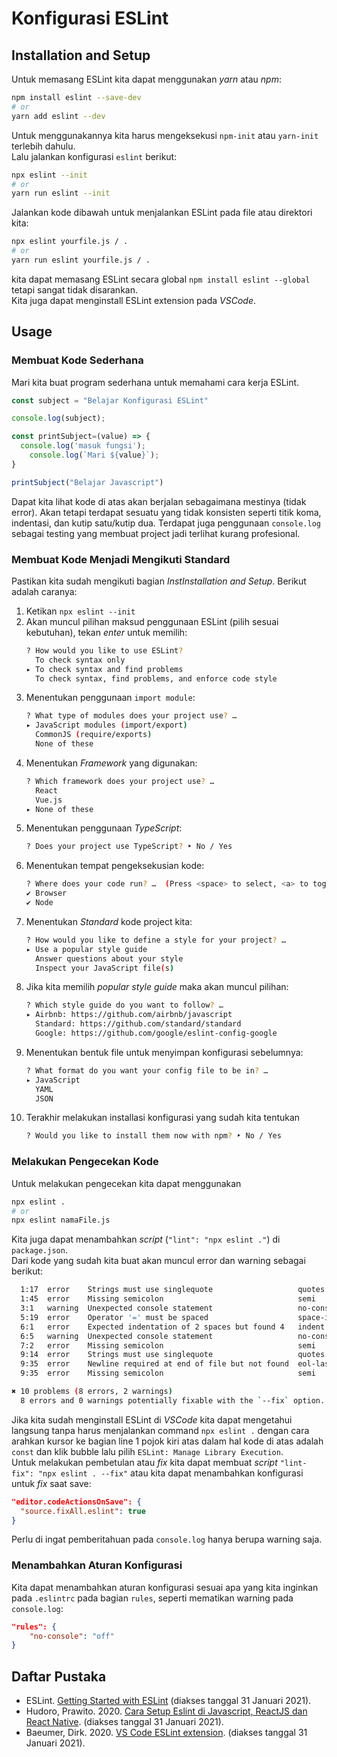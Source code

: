 # Konfigurasi ESLint

## Installation and Setup
Untuk memasang ESLint kita dapat menggunakan *yarn* atau *npm*:
```bash
npm install eslint --save-dev
# or
yarn add eslint --dev
```
Untuk menggunakannya kita harus mengeksekusi `npm-init` atau `yarn-init` terlebih dahulu.  
Lalu jalankan konfigurasi `eslint` berikut:
```bash
npx eslint --init
# or
yarn run eslint --init
```
Jalankan kode dibawah untuk menjalankan ESLint pada file atau direktori kita:
```bash
npx eslint yourfile.js / .
# or
yarn run eslint yourfile.js / .
```
kita dapat memasang ESLint secara global `npm install eslint --global` tetapi sangat tidak disarankan.  
Kita juga dapat menginstall ESLint extension pada *VSCode*.

## Usage
### Membuat Kode Sederhana
Mari kita buat program sederhana untuk memahami cara kerja ESLint.
```javascript
const subject = "Belajar Konfigurasi ESLint"

console.log(subject);

const printSubject=(value) => {
  console.log('masuk fungsi');
    console.log(`Mari ${value}`);
}

printSubject("Belajar Javascript")
```
Dapat kita lihat kode di atas akan berjalan sebagaimana mestinya (tidak error). Akan tetapi terdapat sesuatu yang tidak konsisten seperti titik koma, indentasi, dan kutip satu/kutip dua. Terdapat juga penggunaan `console.log` sebagai testing yang membuat project jadi terlihat kurang profesional.

### Membuat Kode Menjadi Mengikuti Standard
Pastikan kita sudah mengikuti bagian *InstInstallation and Setup*. Berikut adalah caranya:
1. Ketikan `npx eslint --init`
2. Akan muncul pilihan maksud penggunaan ESLint (pilih sesuai kebutuhan), tekan *enter* untuk memilih:
    ```bash
    ? How would you like to use ESLint?
      To check syntax only
    ▸ To check syntax and find problems
      To check syntax, find problems, and enforce code style
    ```
3.  Menentukan penggunaan `import module`:
    ```bash
    ? What type of modules does your project use? … 
    ▸ JavaScript modules (import/export)
      CommonJS (require/exports)
      None of these
    ```
4. Menentukan *Framework* yang digunakan:
    ```bash
    ? Which framework does your project use? … 
      React
      Vue.js
    ▸ None of these
    ```
5. Menentukan penggunaan *TypeScript*:
    ```bash
    ? Does your project use TypeScript? ‣ No / Yes
    ```
6. Menentukan tempat pengeksekusian kode:
    ```bash
    ? Where does your code run? …  (Press <space> to select, <a> to toggle all, <i> to invert selection)
    ✔ Browser
    ✔ Node
    ```
7. Menentukan *Standard* kode project kita:
    ```bash
    ? How would you like to define a style for your project? … 
    ▸ Use a popular style guide
      Answer questions about your style
      Inspect your JavaScript file(s)
    ```
8. Jika kita memilih *popular style guide* maka akan muncul pilihan:
    ```bash
    ? Which style guide do you want to follow? … 
    ▸ Airbnb: https://github.com/airbnb/javascript
      Standard: https://github.com/standard/standard
      Google: https://github.com/google/eslint-config-google
    ```
9. Menentukan bentuk file untuk menyimpan konfigurasi sebelumnya:
    ```bash
    ? What format do you want your config file to be in? … 
    ▸ JavaScript
      YAML
      JSON
    ```
10. Terakhir melakukan installasi konfigurasi yang sudah kita tentukan
    ```bash
    ? Would you like to install them now with npm? ‣ No / Yes
    ```

### Melakukan Pengecekan Kode
Untuk melakukan pengecekan kita dapat menggunakan
```bash
npx eslint .
# or
npx eslint namaFile.js
```
Kita juga dapat menambahkan *script* (`"lint": "npx eslint ."`) di `package.json`.  
Dari kode yang sudah kita buat akan muncul error dan warning sebagai berikut:
```bash
  1:17  error    Strings must use singlequote                   quotes
  1:45  error    Missing semicolon                              semi
  3:1   warning  Unexpected console statement                   no-console
  5:19  error    Operator '=' must be spaced                    space-infix-ops
  6:1   error    Expected indentation of 2 spaces but found 4   indent
  6:5   warning  Unexpected console statement                   no-console
  7:2   error    Missing semicolon                              semi
  9:14  error    Strings must use singlequote                   quotes
  9:35  error    Newline required at end of file but not found  eol-last
  9:35  error    Missing semicolon                              semi

✖ 10 problems (8 errors, 2 warnings)
  8 errors and 0 warnings potentially fixable with the `--fix` option.
```
Jika kita sudah menginstall ESLint di *VSCode* kita dapat mengetahui langsung tanpa harus menjalankan command `npx eslint .` dengan cara arahkan kursor ke bagian line 1 pojok kiri atas dalam hal kode di atas adalah `const` dan klik bubble lalu pilih `ESLint: Manage Library Execution`.  
Untuk melakukan pembetulan atau *fix* kita dapat membuat *script* `"lint-fix": "npx eslint . --fix"` atau kita dapat menambahkan konfigurasi untuk *fix* saat save:
```json
"editor.codeActionsOnSave": {
  "source.fixAll.eslint": true
}
```
Perlu di ingat pemberitahuan pada `console.log` hanya berupa warning saja.

### Menambahkan Aturan Konfigurasi 
Kita dapat menambahkan aturan konfigurasi sesuai apa yang kita inginkan pada `.eslintrc` pada bagian `rules`, seperti mematikan warning pada `console.log`:
```json
"rules": {
    "no-console": "off"
}
```

## Daftar Pustaka
- ESLint. [Getting Started with ESLint](https://eslint.org/docs/user-guide/getting-started) (diakses tanggal 31 Januari 2021).
- Hudoro, Prawito. 2020. [Cara Setup Eslint di Javascript, ReactJS dan React Native](https://www.youtube.com/watch?v=4AsOTDdmx_I). (diakses tanggal 31 Januari 2021).
- Baeumer, Dirk. 2020. [VS Code ESLint extension](https://marketplace.visualstudio.com/items?itemName=dbaeumer.vscode-eslint). (diakses tanggal 31 Januari 2021).